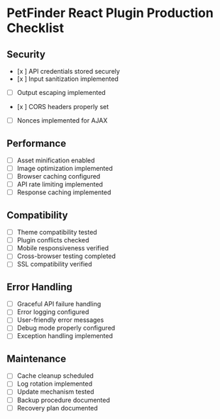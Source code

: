 # PetFinder React Plugin Production Checklist


## Security
- [x ] API credentials stored securely
- [x ] Input sanitization implemented
- [ ] Output escaping implemented
- [x ] CORS headers properly set
- [ ] Nonces implemented for AJAX

## Performance
- [ ] Asset minification enabled
- [ ] Image optimization implemented
- [ ] Browser caching configured
- [ ] API rate limiting implemented
- [ ] Response caching implemented

## Compatibility
- [ ] Theme compatibility tested
- [ ] Plugin conflicts checked
- [ ] Mobile responsiveness verified
- [ ] Cross-browser testing completed
- [ ] SSL compatibility verified

## Error Handling
- [ ] Graceful API failure handling
- [ ] Error logging configured
- [ ] User-friendly error messages
- [ ] Debug mode properly configured
- [ ] Exception handling implemented

## Maintenance
- [ ] Cache cleanup scheduled
- [ ] Log rotation implemented
- [ ] Update mechanism tested
- [ ] Backup procedure documented
- [ ] Recovery plan documented